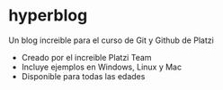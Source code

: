 # hyperblog
Un blog increible para el curso de Git y Github de Platzi









* Creado por el increible Platzi Team
* Incluye ejemplos en Windows, Linux y Mac
* Disponible para todas las edades
